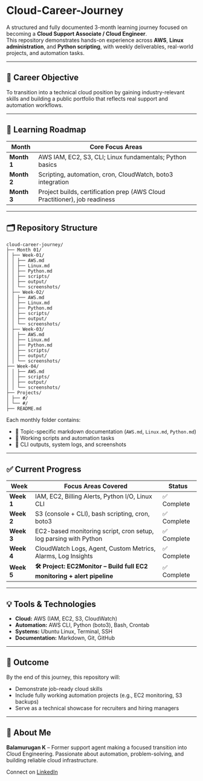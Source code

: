 # Cloud-Career-Journey

A structured and fully documented 3-month learning journey focused on becoming a **Cloud Support Associate / Cloud Engineer**.  
This repository demonstrates hands-on experience across **AWS**, **Linux administration**, and **Python scripting**, with weekly deliverables, real-world projects, and automation tasks.

---

## 📍 Career Objective

To transition into a technical cloud position by gaining industry-relevant skills and building a public portfolio that reflects real support and automation workflows.

---

## 🧭 Learning Roadmap

| Month       | Core Focus Areas                                                           |
|-------------|----------------------------------------------------------------------------|
| **Month 1** | AWS IAM, EC2, S3, CLI; Linux fundamentals; Python basics                   |
| **Month 2** | Scripting, automation, cron, CloudWatch, boto3 integration                 |
| **Month 3** | Project builds, certification prep (AWS Cloud Practitioner), job readiness |

---

## 🗂️ Repository Structure

```
cloud-career-journey/
├── Month 01/
│ ├── Week-01/
│ │ ├── AWS.md
│ │ ├── Linux.md
│ │ ├── Python.md
│ │ ├── scripts/
│ │ ├── output/
│ │ └── screenshots/
│ ├── Week-02/
│ │ ├── AWS.md
│ │ ├── Linux.md
│ │ ├── Python.md
│ │ ├── scripts/
│ │ ├── output/
│ │ └── screenshots/
│ ├── Week-03/
│ │ ├── AWS.md
│ │ ├── Linux.md
│ │ ├── Python.md
│ │ ├── scripts/
│ │ ├── output/
│ │ └── screenshots/
├── Week-04/
│ │ ├── AWS.md
│ │ ├── scripts/
│ │ ├── output/
│ │ └── screenshots/
├── Projects/
│ ├── #/
│ └── #/
├── README.md
```

Each monthly folder contains:
- 🔹 Topic-specific markdown documentation (`AWS.md`, `Linux.md`, `Python.md`)
- 🔹 Working scripts and automation tasks
- 🔹 CLI outputs, system logs, and screenshots

---

## ✅ Current Progress

| Week       | Focus Areas Covered                                                     | Status         |
|------------|-------------------------------------------------------------------------|----------------|
| **Week 1** | IAM, EC2, Billing Alerts, Python I/O, Linux CLI                         | ✅ Complete    |
| **Week 2** | S3 (console + CLI), bash scripting, cron, boto3                         | ✅ Complete    |
| **Week 3** | EC2-based monitoring script, cron setup, log parsing with Python        | ✅ Complete    |
| **Week 4** | CloudWatch Logs, Agent, Custom Metrics, Alarms, Log Insights            | ✅ Complete    |
| **Week 5** | **🛠️ Project: EC2Monitor – Build full EC2 monitoring + alert pipeline** | ✅ Complete    |

---

## 💡 Tools & Technologies

- **Cloud:** AWS (IAM, EC2, S3, CloudWatch)
- **Automation:** AWS CLI, Python (boto3), Bash, Crontab
- **Systems:** Ubuntu Linux, Terminal, SSH
- **Documentation:** Markdown, Git, GitHub

---

## 🎯 Outcome

By the end of this journey, this repository will:
- Demonstrate job-ready cloud skills
- Include fully working automation projects (e.g., EC2 monitoring, S3 backups)
- Serve as a technical showcase for recruiters and hiring managers

---

## 🙋 About Me

**Balamurugan K** – Former support agent making a focused transition into Cloud Engineering. Passionate about automation, problem-solving, and building reliable cloud infrastructure.

Connect on [LinkedIn](https://www.linkedin.com/in/kbalam/)
